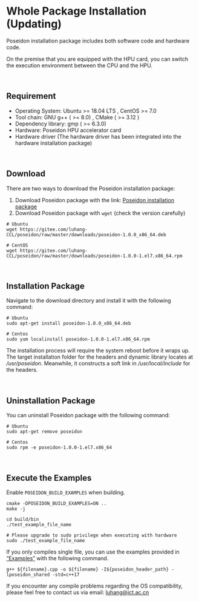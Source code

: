 # Whole Package Installation (Updating)

Poseidon installation package includes both software code and hardware code. 

On the premise that you are equipped with the HPU card, you can switch the execution environment between the CPU and the HPU.

<br>

## Requirement 

* Operating System: Ubuntu >= 18.04 LTS , CentOS >= 7.0
* Tool chain: GNU g++ ( >= 8.0) , CMake ( >= 3.12 )
* Dependency library: gmp ( >= 6.3.0)
* Hardware: Poseidon HPU accelerator card
* Hardware driver (The hardware driver has been integrated into the hardware installation package)

<br>

## Download

There are two ways to download the Poseidon installation package:

1. Download Poseidon package with the link: [Poseidon installation package](https://gitee.com/luhang-HPU/poseidon/tree/master/downloads)
2. Download Poseidon package with `wget` (check the version carefully)

```shell
# Ubuntu
wget https://gitee.com/luhang-CCL/poseidon/raw/master/downloads/poseidon-1.0.0_x86_64.deb

# CentOS
wget https://gitee.com/luhang-CCL/poseidon/raw/master/downloads/poseidon-1.0.0-1.el7.x86_64.rpm
```

<br>

## Installation Package

Navigate to the download directory and install it with the following command:
```shell
# Ubuntu
sudo apt-get install poseidon-1.0.0_x86_64.deb

# Centos
sudo yum localinstall poseidon-1.0.0-1.el7.x86_64.rpm
```

The installation process will require the system reboot before it wraps up. The target installation folder for the headers and dynamic library locates at */usr/poseidon*. Meanwhile, it constructs a soft link in */usr/local/include* for the headers.  

<br>

## Uninstallation Package

You can uninstall Poseidon package with the following command:
```shell
# Ubuntu
sudo apt-get remove poseidon

# Centos
sudo rpm -e poseidon-1.0.0-1.el7.x86_64
```

<br>

## Execute the Examples

Enable `POSEIDON_BUILD_EXAMPLES` when building.

```shell
cmake -DPOSEIDON_BUILD_EXAMPLES=ON ..
make -j

cd build/bin
./test_example_file_name

# Please upgrade to sudo privilege when executing with hardware
sudo ./test_example_file_name
```



If you only compiles single file, you can use the examples provided in [“Examples”](https://poseidon-hpu.readthedocs.io/en/latest/Getting_Started/index.html#examples) with the following command.

```shell
g++ ${filename}.cpp -o ${filename} -I${poseidon_header_path} -lposeidon_shared -std=c++17
```



If you encounter any compile problems regarding the OS compatibility, please feel free to contact us via email: luhang@ict.ac.cn
